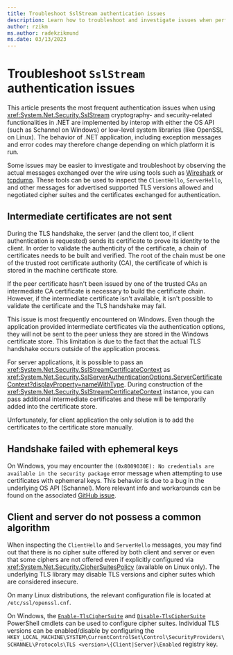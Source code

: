 ```yaml
---
title: Troubleshoot SslStream authentication issues
description: Learn how to troubleshoot and investigate issues when performing authentication with SslStream in .NET.
author: rzikm
ms.author: radekzikmund
ms.date: 03/13/2023
---
```


# Troubleshoot `SslStream` authentication issues

This article presents the most frequent authentication issues when using <xref:System.Net.Security.SslStream> cryptography- and security-related functionalities in .NET are implemented by interop with either the OS API (such as Schannel on Windows) or low-level system libraries (like OpenSSL on Linux). The behavior of .NET application, including exception messages and error codes may therefore change depending on which platform it is run.

Some issues may be easier to investigate and troubleshoot by observing the actual messages exchanged over the wire using tools such as [Wireshark](https://www.wireshark.org) or [tcpdump](https://www.tcpdump.org). These tools can be used to inspect the `ClientHello`, `ServerHello`, and other messages for advertised supported TLS versions allowed and negotiated cipher suites and the certificates exchanged for authentication.

## Intermediate certificates are not sent

During the TLS handshake, the server (and the client too, if client authentication is requested) sends its certificate to prove its identity to the client. In order to validate the authenticity of the certificate, a chain of certificates needs to be built and verified. The root of the chain must be one of the trusted root certificate authority (CA), the certificate of which is stored in the machine certificate store.

If the peer certificate hasn't been issued by one of the trusted CAs an intermediate CA certificate is necessary to build the certificate chain. However, if the intermediate certificate isn't available, it isn't possible to validate the certificate and the TLS handshake may fail.

This issue is most frequently encountered on Windows. Even though the application provided intermediate certificates via the authentication options, they will not be sent to the peer unless they are stored in the Windows certificate store. This limitation is due to the fact that the actual TLS handshake occurs outside of the application process.

For server applications, it is possible to pass an <xref:System.Net.Security.SslStreamCertificateContext> as <xref:System.Net.Security.SslServerAuthenticationOptions.ServerCertificateContext?displayProperty=nameWithType>. During construction of the <xref:System.Net.Security.SslStreamCertificateContext> instance, you can pass additional intermediate certificates and these will be temporarily added into the certificate store.

Unfortunately, for client application the only solution is to add the certificates to the certificate store manually.

## Handshake failed with ephemeral keys

On Windows, you may encounter the `(0x8009030E): No credentials are available in the security package` error message when attempting to use certificates with ephemeral keys. This behavior is due to a bug in the underlying OS API (Schannel). More relevant info and workarounds can be found on the associated [GitHub issue](https://github.com/dotnet/runtime/issues/23749).

## Client and server do not possess a common algorithm

When inspecting the `ClientHello` and `ServerHello` messages, you may find out that there is no cipher suite offered by both client and server or even that some ciphers are not offered even if explicitly configured via <xref:System.Net.Security.CipherSuitesPolicy> (available on Linux only). The underlying TLS library may disable TLS versions and cipher suites which are considered insecure.

On many Linux distributions, the relevant configuration file is located at `/etc/ssl/openssl.cnf`.

On Windows, the [`Enable-TlsCipherSuite`](/powershell/module/tls/enable-tlsciphersuite) and [`Disable-TlsCipherSuite`](/powershell/module/tls/disable-tlsciphersuite) PowerShell cmdlets can be used to configure cipher suites. Individual TLS versions can be enabled/disable by configuring the `HKEY_LOCAL_MACHINE\SYSTEM\CurrentControlSet\Control\SecurityProviders\SCHANNEL\Protocols\TLS <version>\{Client|Server}\Enabled` registry key.
